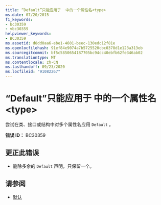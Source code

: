 ```yaml
---
title: “Default”只能应用于  中的一个属性名<type>
ms.date: 07/20/2015
f1_keywords:
- bc30359
- vbc30359
helpviewer_keywords:
- BC30359
ms.assetid: d8dd0aa6-ebe1-4601-beec-130edc12f81e
ms.openlocfilehash: 91ef84e9074a7b5725520cbc0378d1e123a313eb
ms.sourcegitcommit: bf5c5850654187705bc94cc40ebfb62fe346ab02
ms.translationtype: MT
ms.contentlocale: zh-CN
ms.lasthandoff: 09/23/2020
ms.locfileid: "91082267"
---
```

# <a name="default-can-be-applied-to-only-one-property-name-in-a-type"></a>“Default”只能应用于  中的一个属性名\<type>

尝试在类、接口或结构中对多个属性名应用 `Default` 。  
  
 **错误 ID：** BC30359  
  
## <a name="to-correct-this-error"></a>更正此错误  
  
- 删除多余的 `Default` 声明，只保留一个。  
  
## <a name="see-also"></a>请参阅

- [默认](../language-reference/modifiers/default.md)
